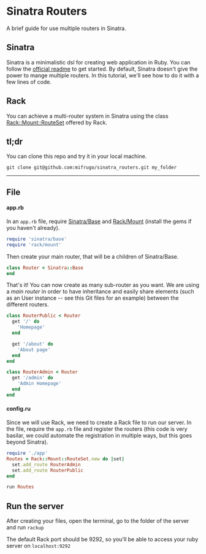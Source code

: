 # Sinatra Routers

A brief guide for use multiple routers in Sinatra.

## Sinatra
Sinatra is a minimalistic dsl for creating web application in Ruby.
You can follow the [official readme](http://sinatrarb.com/intro.html "official readme") to get started.
By default, Sinatra doesn't give the power to mange multiple routers. In this tutorial, we'll see how to do it with a few lines of code.

## Rack
You can achieve a multi-router system in Sinatra using the class [Rack::Mount::RouteSet](https://www.rubydoc.info/gems/rack-mount/0.8.3/Rack/Mount/RouteSet "RouteSet") offered by Rack.

## tl;dr
You can clone this repo and try it in your local machine.

`git clone git@github.com:mifrugo/sinatra_routers.git my_folder`

------------

## File
#### app.rb
In an `app.rb` file, require [Sinatra/Base](https://www.rubydoc.info/gems/sinatra/Sinatra/Base "Sinatra/Base") and [Rack/Mount](https://www.rubydoc.info/gems/rack-mount/0.8.3/Rack/Mount "Rack/Mount") (install the gems if you haven't already).
```ruby
require 'sinatra/base'
require 'rack/mount'
```
Then create your main router, that will be a children of Sinatra/Base.
```ruby
class Router < Sinatra::Base
end
```

That's it!
You can now create as many sub-router as you want.
We are using a *main router* in order to have inheritance and easily share elements (such as an User instance -- see this Git files for an example) between the different routers.
```ruby
class RouterPublic < Router
  get '/' do
    'Homepage'
  end

  get '/about' do
    'About page'
  end
end
```

```ruby
class RouterAdmin < Router
  get '/admin' do
    'Admin Homepage'
  end
end
```

#### config.ru
Since we will use Rack, we need to create a Rack file to run our server.
In the file, require the `app.rb` file and register the routers (this code is very basilar, we could automate the registration in multiple ways, but this goes beyond Sinatra).
```ruby
require './app'
Routes = Rack::Mount::RouteSet.new do |set|
  set.add_route RouterAdmin
  set.add_route RouterPublic
end

run Routes
```

## Run the server
After creating your files, open the terminal, go to the folder of the server and run `rackup`

The default Rack port should be 9292, so you'll be able to access your ruby server on `localhost:9292`
